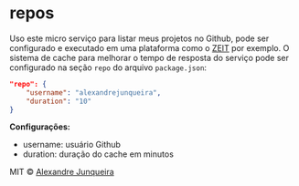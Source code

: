 # repos

Uso este micro serviço para listar meus projetos no Github, pode ser configurado e executado em uma plataforma como o [ZEIT](https://zeit.co/) por exemplo. O sistema de cache para melhorar o tempo de resposta do serviço pode ser configurado na seção ```repo``` do arquivo ```package.json```:

```json
"repo": {
	"username": "alexandrejunqueira",
	"duration": "10"
}
```

**Configurações:**

* username: usuário Github
* duration: duração do cache em minutos


MIT © [Alexandre Junqueira](https://alexandrejunqueira.com)

